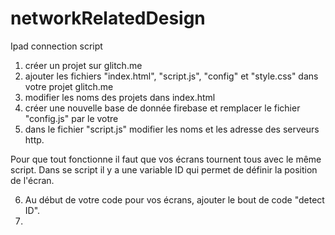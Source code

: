 # networkRelatedDesign
Ipad connection script

1) créer un projet sur glitch.me
2) ajouter les fichiers "index.html", "script.js", "config" et "style.css" dans votre projet glitch.me
3) modifier les noms des projets dans index.html
4) créer une nouvelle base de donnée firebase et remplacer le fichier "config.js" par le votre
5) dans le fichier "script.js" modifier les noms et les adresse des serveurs http.

Pour que tout fonctionne il faut que vos écrans tournent tous avec le même script. Dans se script il y a une variable ID qui permet de définir la position de l'écran. 

6) Au début de votre code pour vos écrans, ajouter le bout de code "detect ID".
7)
